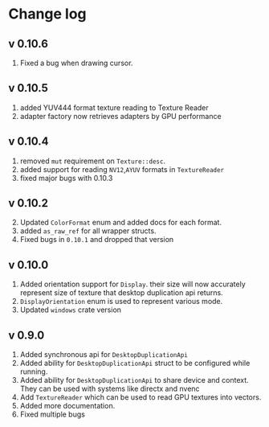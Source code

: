 # Change log
## v 0.10.6
1. Fixed a bug when drawing cursor. 

## v 0.10.5
1. added YUV444 format texture reading to Texture Reader
2. adapter factory now retrieves adapters by GPU performance

## v 0.10.4

1. removed `mut` requirement on `Texture::desc`.
2. added support for reading `NV12`,`AYUV` formats in `TextureReader`
3. fixed major bugs with 0.10.3

## v 0.10.2

2. Updated `ColorFormat` enum and added docs for each format. 
2. added `as_raw_ref` for all wrapper structs.
3. Fixed bugs in `0.10.1` and dropped that version

## v 0.10.0

1. Added orientation support for `Display`. their size will now accurately 
   represent size of texture that desktop duplication api returns.
2. `DisplayOrientation` enum is used to represent various mode.
3. Updated `windows` crate version

## v 0.9.0

1. Added synchronous api for `DesktopDuplicationApi`
2. Added ability for `DesktopDuplicationApi` struct to be configured while running.
3. Added ability for `DesktopDuplicationApi` to share device and context. They can be used with systems like directx and
   nvenc
4. Add `TextureReader` which can be used to read GPU textures into vectors.
5. Added more documentation.
6. Fixed multiple bugs